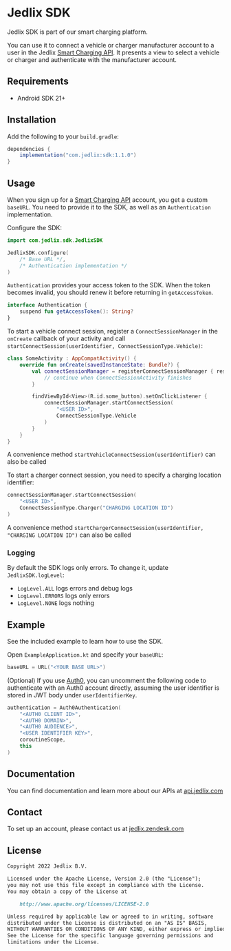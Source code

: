 # Jedlix SDK

Jedlix SDK is part of our smart charging platform.

You can use it to connect a vehicle or charger manufacturer account to a user in the Jedlix [Smart Charging API](https://api.jedlix.com/). It presents a view to select a vehicle or charger and authenticate with the manufacturer account.

## Requirements

- Android SDK 21+

## Installation

Add the following to your `build.gradle`:

```groovy
dependencies {
    implementation("com.jedlix:sdk:1.1.0")
}
```

## Usage

When you sign up for a [Smart Charging API](https://api.jedlix.com/) account, you get a custom `baseURL`. You need to provide it to the SDK, as well as an `Authentication` implementation.

Configure the SDK:

```kotlin
import com.jedlix.sdk.JedlixSDK

JedlixSDK.configure(
    /* Base URL */,
    /* Authentication implementation */
)
```

`Authentication` provides your access token to the SDK. When the token becomes invalid, you should renew it before returning in `getAccessToken`.

```kotlin
interface Authentication {
    suspend fun getAccessToken(): String?
}
```

To start a vehicle connect session, register a `ConnectSessionManager` in the `onCreate` callback of your activity and call `startConnectSession(userIdentifier, ConnectSessionType.Vehicle)`:

```kotlin
class SomeActivity : AppCompatActivity() {
    override fun onCreate(savedInstanceState: Bundle?) {
        val connectSessionManager = registerConnectSessionManager { result ->
            // continue when ConnectSessionActivity finishes
        }

        findViewById<View>(R.id.some_button).setOnClickListener {
            connectSessionManager.startConnectSession(
                "<USER ID>",
                ConnectSessionType.Vehicle
            )
        }
    }
}
```

A convenience method `startVehicleConnectSession(userIdentifier)` can also be called


To start a charger connect session, you need to specify a charging location identifier:

```swift
connectSessionManager.startConnectSession(
    "<USER ID>",
    ConnectSessionType.Charger("CHARGING LOCATION ID")
)
```

A convenience method `startChargerConnectSession(userIdentifier, "CHARGING LOCATION ID")` can also be called


### Logging

By default the SDK logs only errors. To change it, update `JedlixSDK.logLevel`:

- `LogLevel.ALL` logs errors and debug logs
- `LogLevel.ERRORS` logs only errors
- `LogLevel.NONE` logs nothing

## Example

See the included example to learn how to use the SDK.

Open `ExampleApplication.kt` and specify your `baseURL`:

```kotlin
baseURL = URL("<YOUR BASE URL>")
```

(Optional) If you use [Auth0](https://auth0.com/), you can uncomment the following code to authenticate with an Auth0 account directly, assuming the user identifier is stored in JWT body under `userIdentifierKey`.

```kotlin
authentication = Auth0Authentication(
    "<AUTH0 CLIENT ID>",
    "<AUTH0 DOMAIN>",
    "<AUTH0 AUDIENCE>",
    "<USER IDENTIFIER KEY>",
    coroutineScope,
    this
)
```

## Documentation

You can find documentation and learn more about our APIs at [api.jedlix.com](https://api.jedlix.com)

## Contact

To set up an account, please contact us at [jedlix.zendesk.com](https://jedlix.zendesk.com/hc/en-us/requests/new)

## License

```markdown
Copyright 2022 Jedlix B.V.

Licensed under the Apache License, Version 2.0 (the "License");
you may not use this file except in compliance with the License.
You may obtain a copy of the License at

    http://www.apache.org/licenses/LICENSE-2.0

Unless required by applicable law or agreed to in writing, software
distributed under the License is distributed on an "AS IS" BASIS,
WITHOUT WARRANTIES OR CONDITIONS OF ANY KIND, either express or implied.
See the License for the specific language governing permissions and
limitations under the License.
```

